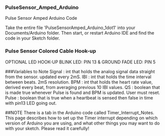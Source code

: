 ### PulseSensor_Amped_Arduino
Pulse Sensor Amped Arduino Code

Take the entire file 'PulseSensorAmped_Arduino_1dot1' into your
Documents/Arduino
folder. Then start, or restart Arduino IDE and find the code in your Sketch folder.


### Pulse Sensor Colored Cable Hook-up
OPTIONAL LED HOOK-UP
BLINK LED:  PIN 13 & GROUND
FADE LED:  PIN 5


###Variables to Note
Signal :    int that holds the analog signal data straight from the sensor. updated every 2mS.
IBI  :      int that holds the time interval between beats. 2mS resolution.
BPM  :      int that holds the heart rate value, derived every beat, from averaging previous 10 IBI values.
QS  :       boolean that is made true whenever Pulse is found and BPM is updated. User must reset.
Pulse :     boolean that is true when a heartbeat is sensed then false in time with pin13 LED going out.


##NOTE 
There is a tab in the Arduino code called Timer_Interrupt_Notes. This page describes how to set up the Timer interrupt depending on which version of Arduino you are using, and what other things you may want to do with your sketch. Please read it carefully!
